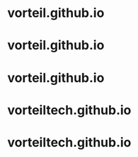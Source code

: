 # vorteil.github.io
# vorteil.github.io
# vorteil.github.io
# vorteiltech.github.io
# vorteiltech.github.io

